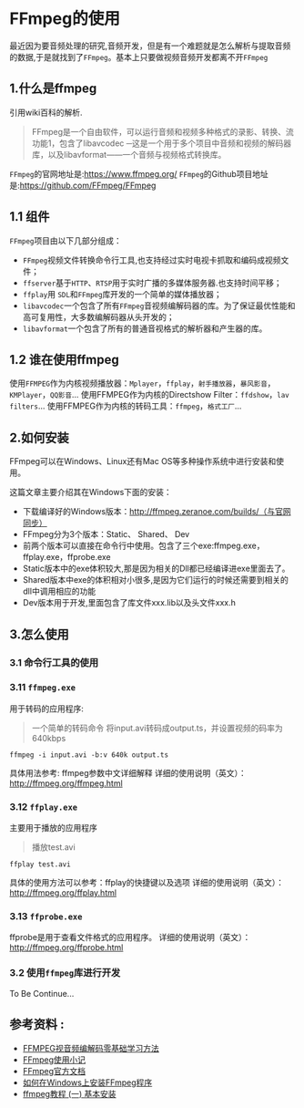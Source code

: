 # FFmpeg的使用

最近因为要音频处理的研究,音频开发，但是有一个难题就是怎么解析与提取音频的数据,于是就找到了`FFmpeg`。基本上只要做视频音频开发都离不开`FFmpeg`

## 1.什么是ffmpeg
引用wiki百科的解析.

> FFmpeg是一个自由软件，可以运行音频和视频多种格式的录影、转换、流功能1，包含了libavcodec ─这是一个用于多个项目中音频和视频的解码器库，以及libavformat——一个音频与视频格式转换库。 

`FFmpeg`的官网地址是:https://www.ffmpeg.org/
`FFmpeg`的Github项目地址是:https://github.com/FFmpeg/FFmpeg

## 1.1 组件
`FFmpeg`项目由以下几部分组成：

- `FFmpeg`视频文件转换命令行工具,也支持经过实时电视卡抓取和编码成视频文件；
- `ffserver`基于`HTTP`、`RTSP`用于实时广播的多媒体服务器.也支持时间平移；
- `ffplay`用 `SDL`和`FFmpeg`库开发的一个简单的媒体播放器；
- `libavcodec`一个包含了所有`FFmpeg`音视频编解码器的库。为了保证最优性能和高可复用性，大多数编解码器从头开发的；
- `libavformat`一个包含了所有的普通音视格式的解析器和产生器的库。

## 1.2 谁在使用ffmpeg
使用`FFMPEG`作为内核视频播放器：`Mplayer`，`ffplay`，`射手播放器`，`暴风影音`，`KMPlayer`，`QQ影音`...
使用FFMPEG作为内核的Directshow Filter：`ffdshow`，`lav filters`...
使用FFMPEG作为内核的转码工具：`ffmpeg`，`格式工厂`...

## 2.如何安装
FFmpeg可以在Windows、Linux还有Mac OS等多种操作系统中进行安装和使用。

这篇文章主要介绍其在Windows下面的安装：

- 下载编译好的Windows版本：http://ffmpeg.zeranoe.com/builds/（与官网同步）
- FFmpeg分为3个版本：Static、 Shared、 Dev
- 前两个版本可以直接在命令行中使用。包含了三个exe:ffmpeg.exe，ffplay.exe，ffprobe.exe
- Static版本中的exe体积较大,那是因为相关的Dll都已经编译进exe里面去了。
- Shared版本中exe的体积相对小很多,是因为它们运行的时候还需要到相关的dll中调用相应的功能
- Dev版本用于开发,里面包含了库文件xxx.lib以及头文件xxx.h

## 3.怎么使用

### 3.1 命令行工具的使用
### 3.11 `ffmpeg.exe`

用于转码的应用程序:

> 一个简单的转码命令 将input.avi转码成output.ts，并设置视频的码率为640kbps 

```
ffmpeg -i input.avi -b:v 640k output.ts
```

具体用法参考: ffmpeg参数中文详细解释
详细的使用说明（英文）：http://ffmpeg.org/ffmpeg.html

### 3.12 `ffplay.exe`
主要用于播放的应用程序

> 播放test.avi

```
ffplay test.avi

```

具体的使用方法可以参考：ffplay的快捷键以及选项
详细的使用说明（英文）：http://ffmpeg.org/ffplay.html

### 3.13 `ffprobe.exe`
ffprobe是用于查看文件格式的应用程序。
详细的使用说明（英文）：http://ffmpeg.org/ffprobe.html

### 3.2 使用`ffmpeg`库进行开发
To Be Continue...

## 参考资料 :

<ul>
<li><a href="http://blog.csdn.net/leixiaohua1020/article/details/15811977" target="_blank" rel="nofollow">FFMPEG视音频编解码零基础学习方法</a></li>
<li><a href="http://yuanhuan.blog.51cto.com/3367116/1246370" target="_blank" rel="nofollow">FFmpeg使用小记</a></li>
<li><a href="http://ffmpeg.org/documentation.html" target="_blank" rel="nofollow">FFmpeg官方文档</a></li>
<li><a href="http://zh.wikihow.com/%E5%9C%A8Windows%E4%B8%8A%E5%AE%89%E8%A3%85FFmpeg%E7%A8%8B%E5%BA%8F" target="_blank" rel="nofollow">如何在Windows上安装FFmpeg程序</a></li>
<li><a href="http://alleni123.iteye.com/blog/2028433" target="_blank" rel="nofollow">ffmpeg教程 (一) 基本安装</a></li>
</ul>
